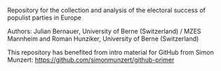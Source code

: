 Repository for the collection and analysis of the electoral success of populist parties in Europe 

Authors:
Julian Bernauer, University of Berne (Switzerland) / MZES Mannheim and
Roman Hunziker, University of Berne (Switzerland)

This repository has benefited from intro material for GitHub from Simon Munzert:
https://github.com/simonmunzert/github-primer
